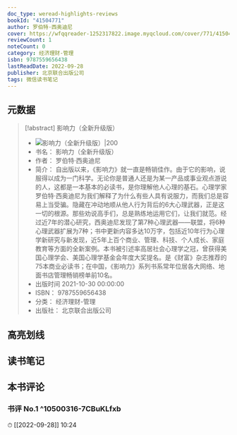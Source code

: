 ```yaml
---
doc_type: weread-highlights-reviews
bookId: "41504771"
author: 罗伯特·西奥迪尼
cover: https://wfqqreader-1252317822.image.myqcloud.com/cover/771/41504771/t7_41504771.jpg
reviewCount: 1
noteCount: 0
category: 经济理财-管理
isbn: 9787559656438
lastReadDate: 2022-09-28
publisher: 北京联合出版公司
tags: 微信读书笔记
---
```


## 元数据

> [!abstract] 影响力（全新升级版）
> - ![ 影响力（全新升级版）|200](https://wfqqreader-1252317822.image.myqcloud.com/cover/771/41504771/t7_41504771.jpg)
> - 书名： 影响力（全新升级版）
> - 作者： 罗伯特·西奥迪尼
> - 简介： 自出版以来，《影响力》就一直是畅销佳作。由于它的影响，说服得以成为一门科学。无论你是普通人还是为某一产品或事业观点游说的人，这都是一本基本的必读书，是你理解他人心理的基石。心理学家罗伯特·西奥迪尼为我们解释了为什么有些人具有说服力，而我们总是容易上当受骗。隐藏在冲动地顺从他人行为背后的6大心理武器，正是这一切的根源。那些劝说高手们，总是熟练地运用它们，让我们就范。经过近7年的潜心研究，西奥迪尼发现了第7种心理武器——联盟，将6种心理武器扩展为7种；书中更新内容多达10万字，包括近10年行为心理学新研究与新发现，近5年上百个商业、管理、科技、个人成长、家庭教育等方面的全新案例。本书被引述率高居社会心理学之冠，曾获得美国心理学会、美国心理学基金会年度大奖提名。是《财富》杂志推荐的75本商业必读书；在中国，《影响力》系列书系常年位居各大网络、地面书店管理畅销榜单前10名。
> - 出版时间 2021-10-30 00:00:00
> - ISBN： 9787559656438
> - 分类： 经济理财-管理
> - 出版社： 北京联合出版公司

## 高亮划线

## 读书笔记

## 本书评论

### 书评 No.1  ^10500316-7CBuKLfxb
⏱ [[2022-09-28]]  10:24
